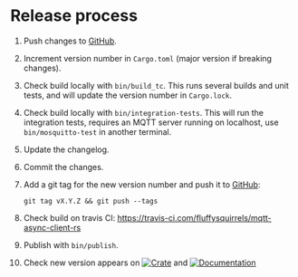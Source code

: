 # Release process

1. Push changes to [GitHub][github].
1. Increment version number in `Cargo.toml` (major version if breaking changes).
1. Check build locally with `bin/build_tc`. This runs several builds and unit tests, and will update the version number in `Cargo.lock`.
1. Check build locally with `bin/integration-tests`. This will run the integration tests, requires an MQTT server running on localhost, use `bin/mosquitto-test` in another terminal.
1. Update the changelog.
1. Commit the changes.
1. Add a git tag for the new version number and push it to [GitHub][github]:

    `git tag vX.Y.Z && git push --tags`

1. Check build on travis CI: <https://travis-ci.com/fluffysquirrels/mqtt-async-client-rs>
1. Publish with `bin/publish`.
1. Check new version appears on
   [![Crate](https://img.shields.io/crates/v/mqtt-async-client.svg)][crates]
   and
   [![Documentation](https://docs.rs/mqtt-async-client/badge.svg)][docs]

   [github]: https://github.com/fluffysquirrels/mqtt-async-client-rs
   [crates]: https://crates.io/crates/mqtt-async-client
   [docs]: https://docs.rs/mqtt-async-client
